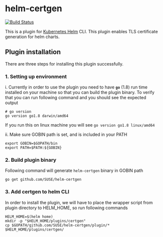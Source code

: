 # helm-certgen

[![Build Status](https://travis-ci.org/SUSE/helm-certgen.svg?branch=master)](https://travis-ci.org/SUSE/helm-certgen)

This is a plugin for [Kubernetes Helm](https://github.com/kubernetes/helm) CLI.
This plugin enables TLS certificate generation for helm charts.

## Plugin installation
There are three steps for installing this plugin successfully.

### 1. Setting up environment
i. Currently in order to use the plugin you need to have **`go`** (1.8) run time installed on your machine so that you can build the plugin binary. To verify that you can run following command and you should see the expected output
```
# go version
go version go1.8 darwin/amd64
```
If you run this on linux machine you will see `go version go1.8 linux/amd64`

ii. Make sure GOBIN path is set, and is included in your PATH
```
export GOBIN=$GOPATH/bin
export PATH=$PATH:${GOBIN}
```

### 2. Build plugin binary
Following command will generate `helm-certgen` binary in GOBIN path
```
go get github.com/SUSE/helm-certgen
```

### 3. Add certgen to helm CLI
In order to install the plugin, we will have to place the wrapper script from plugin directory to HELM_HOME, so run following commands

```
HELM_HOME=$(helm home)
mkdir -p "$HELM_HOME/plugins/certgen"
cp $GOPATH/github.com/SUSE/helm-certgen/plugin/* $HELM_HOME/plugins/certgen/
```